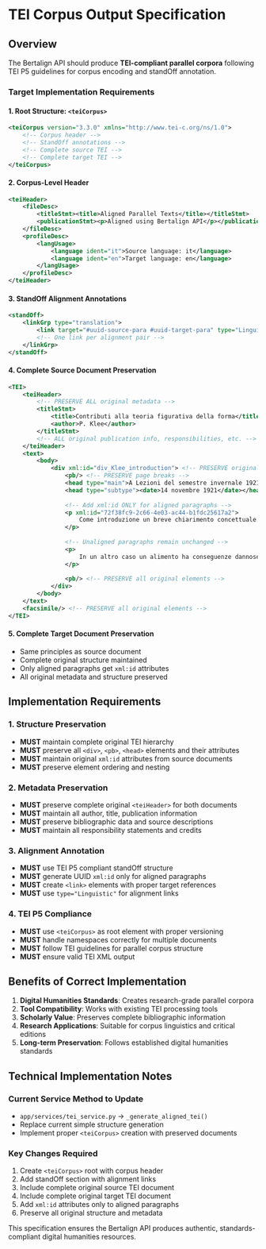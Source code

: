 # TEI Corpus Output Specification

## Overview

The Bertalign API should produce **TEI-compliant parallel corpora** following TEI P5 guidelines for corpus encoding and standOff annotation.

### Target Implementation Requirements

#### 1. Root Structure: `<teiCorpus>`

```xml
<teiCorpus version="3.3.0" xmlns="http://www.tei-c.org/ns/1.0">
    <!-- Corpus header -->
    <!-- StandOff annotations -->
    <!-- Complete source TEI -->
    <!-- Complete target TEI -->
</teiCorpus>
```

#### 2. Corpus-Level Header

```xml
<teiHeader>
    <fileDesc>
        <titleStmt><title>Aligned Parallel Texts</title></titleStmt>
        <publicationStmt><p>Aligned using Bertalign API</p></publicationStmt>
    </fileDesc>
    <profileDesc>
        <langUsage>
            <language ident="it">Source language: it</language>
            <language ident="en">Target language: en</language>
        </langUsage>
    </profileDesc>
</teiHeader>
```

#### 3. StandOff Alignment Annotations

```xml
<standOff>
    <linkGrp type="translation">
        <link target="#uuid-source-para #uuid-target-para" type="Linguistic"/>
        <!-- One link per alignment pair -->
    </linkGrp>
</standOff>
```

#### 4. Complete Source Document Preservation

```xml
<TEI>
    <teiHeader>
        <!-- PRESERVE ALL original metadata -->
        <titleStmt>
            <title>Contributi alla teoria figurativa della forma</title>
            <author>P. Klee</author>
        </titleStmt>
        <!-- ALL original publication info, responsibilities, etc. -->
    </teiHeader>
    <text>
        <body>
            <div xml:id="div_Klee_introduction"> <!-- PRESERVE original structure -->
                <pb/> <!-- PRESERVE page breaks -->
                <head type="main">A Lezioni del semestre invernale 1921-1922</head>
                <head type="subtype"><date>14 novembre 1921</date></head>
            
                <!-- Add xml:id ONLY for aligned paragraphs -->
                <p xml:id="72f38fc9-2c66-4e03-ac44-b1fdc25617a2">
                    Come introduzione un breve chiarimento concettuale...
                </p>
            
                <!-- Unaligned paragraphs remain unchanged -->
                <p>
                    In un altro caso un alimento ha conseguenze dannose...
                </p>
            
                <pb/> <!-- PRESERVE all original elements -->
            </div>
        </body>
    </text>
    <facsimile/> <!-- PRESERVE all original elements -->
</TEI>
```

#### 5. Complete Target Document Preservation

- Same principles as source document
- Complete original structure maintained
- Only aligned paragraphs get `xml:id` attributes
- All original metadata and structure preserved

## Implementation Requirements

### 1. Structure Preservation

- **MUST** maintain complete original TEI hierarchy
- **MUST** preserve all `<div>`, `<pb>`, `<head>` elements and their attributes
- **MUST** maintain original `xml:id` attributes from source documents
- **MUST** preserve element ordering and nesting

### 2. Metadata Preservation

- **MUST** preserve complete original `<teiHeader>` for both documents
- **MUST** maintain all author, title, publication information
- **MUST** preserve bibliographic data and source descriptions
- **MUST** maintain all responsibility statements and credits

### 3. Alignment Annotation

- **MUST** use TEI P5 compliant standOff structure
- **MUST** generate UUID `xml:id` only for aligned paragraphs
- **MUST** create `<link>` elements with proper target references
- **MUST** use `type="Linguistic"` for alignment links

### 4. TEI P5 Compliance

- **MUST** use `<teiCorpus>` as root element with proper versioning
- **MUST** handle namespaces correctly for multiple documents
- **MUST** follow TEI guidelines for parallel corpus structure
- **MUST** ensure valid TEI XML output

## Benefits of Correct Implementation

1. **Digital Humanities Standards**: Creates research-grade parallel corpora
2. **Tool Compatibility**: Works with existing TEI processing tools
3. **Scholarly Value**: Preserves complete bibliographic information
4. **Research Applications**: Suitable for corpus linguistics and critical editions
5. **Long-term Preservation**: Follows established digital humanities standards

## Technical Implementation Notes

### Current Service Method to Update

- `app/services/tei_service.py` → `_generate_aligned_tei()`
- Replace current simple structure generation
- Implement proper `<teiCorpus>` creation with preserved documents

### Key Changes Required

1. Create `<teiCorpus>` root with corpus header
2. Add standOff section with alignment links
3. Include complete original source TEI document
4. Include complete original target TEI document
5. Add `xml:id` attributes only to aligned paragraphs
6. Preserve all original structure and metadata

This specification ensures the Bertalign API produces authentic, standards-compliant digital humanities resources.
